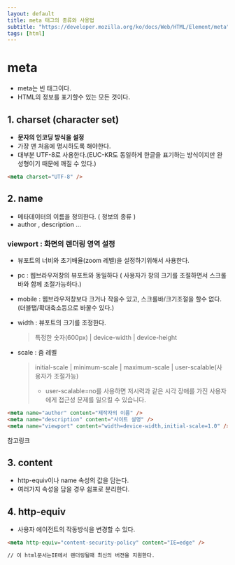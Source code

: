```yaml
---
layout: default
title: meta 태그의 종류와 사용법
subtitle: "https://developer.mozilla.org/ko/docs/Web/HTML/Element/meta"
tags: [html]
---
```


# meta

- meta는 빈 태그이다.
- HTML의 정보를 표기할수 있는 모든 것이다.

## 1. charset (character set)

- <b>문자의 인코딩 방식을 설정</b>
- 가장 맨 처음에 명시하도록 해야한다.
- 대부분 UTF-8로 사용한다.(EUC-KR도 동일하게 한글을 표기하는 방식이지만 완성형이기 때문에 깨질 수 있다.)

```html
<meta charset="UTF-8" />
```

## 2. name

- 메타데이터의 이름을 정의한다. ( 정보의 종류 )
- author , description ...

### viewport : 화면의 렌더링 영역 설정

- 뷰포트의 너비와 초기배율(zoom 레벨)을 설정하기위해서 사용한다.
- pc : 웹브라우저창의 뷰포트와 동일하다 ( 사용자가 창의 크기를 조절하면서 스크롤바와 함께 조절가능하다.)
- mobile : 웹브라우저창보다 크거나 작을수 있고, 스크롤바/크기조절을 할수 없다.(더블탭/확대축소등으로 바꿀수 있다.)

- width : 뷰포트의 크기를 조정한다.
  > 특정한 숫자(600px) | device-width | device-height
- scale : 줌 레벨

  > initial-scale | minimum-scale | maximum-scale | user-scalable(사용자가 조절가능)
  >
  > - user-scalable=no를 사용하면 저시력과 같은 시각 장애를 가진 사용자에게 접근성 문제를 일으킬 수 있습니다.

```html
<meta name="author" content="제작자의 이름" />
<meta name="description" content="사이트 설명" />
<meta name="viewport" content="width=device-width,initial-scale=1.0" />
```

<a herf="https://aboooks.tistory.com/352">참고링크</a>

## 3. content

- http-equiv이나 name 속성의 값을 담는다.
- 여러가지 속성을 담을 경우 쉼표로 분리한다.

## 4. http-equiv

- 사용자 에이전트의 작동방식을 변경할 수 있다.

```html
<meta http-equiv="content-security-policy" content="IE=edge" />

// 이 html문서는IE에서 렌더링될때 최신의 버젼을 지원한다.
```
